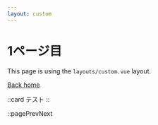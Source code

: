 ```yaml
---
layout: custom
---
```


# 1ページ目
This page is using the `layouts/custom.vue` layout.

[Back home](/)

::card
テスト
::

::pagePrevNext
